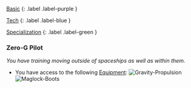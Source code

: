 
[Basic](Game/Advancement-List?Basic=true)
{: .label .label-purple }

[Tech](Game/Tech)
{: .label .label-blue }

[Specialization](Game/Advancement-List?Specialization=true)
{: .label .label-green }
### Zero-G Pilot
*You have training moving outside of spaceships as well as within them.*
* You have access to the following [Equipment](Core/Equipment):
![Gravity-Propulsion](Game/Blocks/Gravity-Propulsion)
![Maglock-Boots](Game/Blocks/Maglock-Boots)
